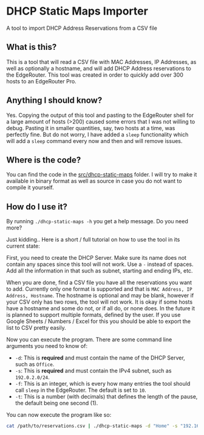 # DHCP Static Maps Importer
A tool to import DHCP Address Reservations from a CSV file

## What is this?
This is a tool that will read a CSV file with MAC Addresses, IP Addresses,
as well as optionally a hostname, and will add DHCP Address reservations to
the EdgeRouter. This tool was created in order to quickly add over 300 hosts
to an EdgeRouter Pro.

## Anything I should know?
Yes. Copying the output of this tool and pasting to the EdgeRouter shell
for a large amount of hosts (>200) caused some errors that I was not willing
to debug. Pasting it in smaller quantities, say, two hosts at a time, was
perfectly fine. But do not worry, I have added a `sleep` functionality which
will add a `sleep` command every now and then and will remove issues.

## Where is the code?
You can find the code in the [src/dhcp-static-maps](../src/dhcp-static-maps)
folder. I will try to make it available in binary format as well as source
in case you do not want to compile it yourself.

## How do I use it?
By running `./dhcp-static-maps -h` you get a help message. Do you need more?

Just kidding.. Here is a short / full tutorial on how to use the tool in its
current state:

First, you need to create the DHCP Server. Make sure its name does not contain
any spaces since this tool will not work. Use a `-` instead of spaces. Add
all the information in that such as subnet, starting and ending IPs, etc.

When you are done, find a CSV file you have all the reservations you want to
add. Currently only one format is supported and that is
`MAC Address, IP Address, Hostname`. The hostname is optional and may be blank,
however if your CSV only has two rows, the tool will not work. It is okay if
some hosts have a hostname and some do not, or if all do, or none does. In
the future it is planned to support multiple formats, defined by the user.
If you use Google Sheets / Numbers / Excel for this you should be able to
export the list to CSV pretty easily.

Now you can execute the program. There are some command line arguments you
need to know of:

* `-d`: This is **required** and must contain the name of the DHCP Server,
such as `Office`.
* `-s`: This is **required** and must contain the IPv4 subnet, such as
`192.0.2.0/24`.
* `-f`: This is an integer, which is every how many entries the tool should
call `sleep` in the EdgeRouter. The default is set to `10`.
* `-t`: This is a number (with decimals) that defines the length of the pause,
the default being one second (1).

You can now execute the program like so:

```bash
cat /path/to/reservations.csv | ./dhcp-static-maps -d "Home" -s "192.168.1.0/24"
```
